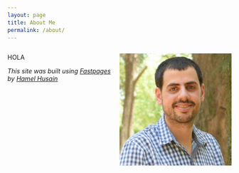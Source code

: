 ```yaml
---
layout: page
title: About Me
permalink: /about/
---
```


<div style="float: left; width: 50%;">
    
HOLA
    
</div>

<div style="float: right; width: 50%;">

![chi2](https://raw.githubusercontent.com/Raudcu/blog/master/images/me.jpg)
    
</div>


---
*This site was built using [Fastpages](https://github.com/fastai/fastpages) by [Hamel Husain](https://github.com/hamelsmu)*
